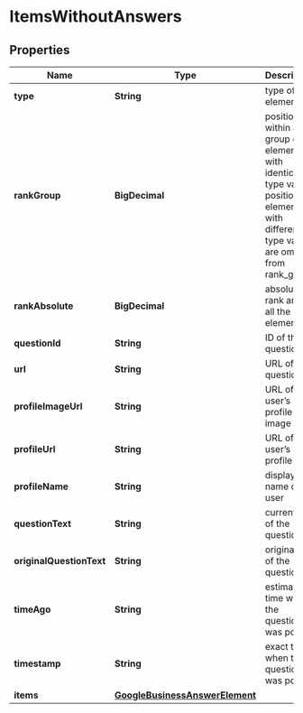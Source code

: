 

# ItemsWithoutAnswers


## Properties

| Name | Type | Description | Notes |
|------------ | ------------- | ------------- | -------------|
|**type** | **String** | type of element |  [optional] |
|**rankGroup** | **BigDecimal** | position within a group of elements with identical type values positions of elements with different type values are omitted from rank_group |  [optional] |
|**rankAbsolute** | **BigDecimal** | absolute rank among all the elements |  [optional] |
|**questionId** | **String** | ID of the question |  [optional] |
|**url** | **String** | URL of the question |  [optional] |
|**profileImageUrl** | **String** | URL of the user’s profile image |  [optional] |
|**profileUrl** | **String** | URL of the user’s profile |  [optional] |
|**profileName** | **String** | displayed name of the user |  [optional] |
|**questionText** | **String** | current text of the question |  [optional] |
|**originalQuestionText** | **String** | original text of the question |  [optional] |
|**timeAgo** | **String** | estimated time when the question was posted |  [optional] |
|**timestamp** | **String** | exact time when the question was posted |  [optional] |
|**items** | [**GoogleBusinessAnswerElement**](GoogleBusinessAnswerElement.md) |  |  [optional] |



